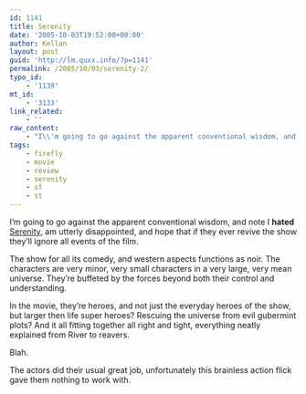 ```yaml
---
id: 1141
title: Serenity
date: '2005-10-03T19:52:00+00:00'
author: Kellan
layout: post
guid: 'http://lm.quxx.info/?p=1141'
permalink: /2005/10/03/serenity-2/
typo_id:
    - '1139'
mt_id:
    - '3133'
link_related:
    - ''
raw_content:
    - "I\\'m going to go against the apparent conventional wisdom, and note I **hated** [Serenity](http://imdb.com/title/tt0379786), am utterly disappointed, and hope that if they ever revive the show they\\'ll ignore all events of the film.\r\n\r\nThe show for all its comedy, and western aspects functions as noir.  The characters are very minor, very small characters in a very large, very mean universe.  They\\'re buffeted by the forces beyond both their control and understanding.  \r\n\r\nIn the movie, they\\'re heroes, and not just the everyday heroes of the show, but larger then life super heroes?  Rescuing the universe from evil gubermint plots?  And it all fitting together all right and tight, everything neatly explained from River to reavers.  \r\n\r\nBlah.\r\n\r\nThe actors did their usual great job, unfortunately this brainless action flick gave them nothing to work with."
tags:
    - firefly
    - movie
    - review
    - serenity
    - sf
    - st
---
```


I’m going to go against the apparent conventional wisdom, and note I **hated** [Serenity](http://imdb.com/title/tt0379786), am utterly disappointed, and hope that if they ever revive the show they’ll ignore all events of the film.

The show for all its comedy, and western aspects functions as noir. The characters are very minor, very small characters in a very large, very mean universe. They’re buffeted by the forces beyond both their control and understanding.

In the movie, they’re heroes, and not just the everyday heroes of the show, but larger then life super heroes? Rescuing the universe from evil gubermint plots? And it all fitting together all right and tight, everything neatly explained from River to reavers.

Blah.

The actors did their usual great job, unfortunately this brainless action flick gave them nothing to work with.